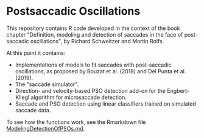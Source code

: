 # Postsaccadic Oscillations

This repository contains R code developed in the context of the book chapter "Definition, modeling and detection of saccades in the face of post-saccadic oscillations", by Richard Schweitzer and Martin Rolfs. 

At this point it contains:
- Implementations of models to fit saccades with post-saccadic oscillations, as proposed by Bouzat et al. (2018) and Del Punta et al. (2019). 
- The "saccade simulator".
- Direction- and velocity-based PSO detection add-on for the Engbert-Kliegl algorithm for microsaccade detection.
- Saccade and PSO detection using linear classifiers trained on simulated saccade data.

To see how the functions work, see the Rmarkdown file [ModelingDetectionOfPSOs.md](../blob/main/ModelingDetectionOfPSOs.md). 
